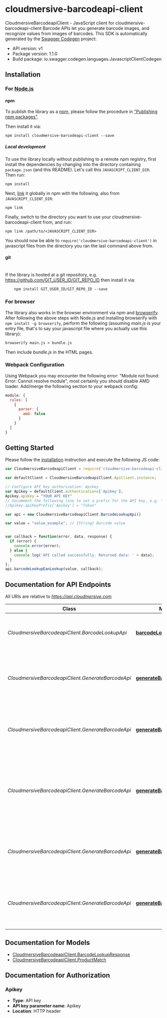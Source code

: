 # cloudmersive-barcodeapi-client

CloudmersiveBarcodeapiClient - JavaScript client for cloudmersive-barcodeapi-client
Barcode APIs let you generate barcode images, and recognize values from images of barcodes.
This SDK is automatically generated by the [Swagger Codegen](https://github.com/swagger-api/swagger-codegen) project:

- API version: v1
- Package version: 1.1.0
- Build package: io.swagger.codegen.languages.JavascriptClientCodegen

## Installation

### For [Node.js](https://nodejs.org/)

#### npm

To publish the library as a [npm](https://www.npmjs.com/),
please follow the procedure in ["Publishing npm packages"](https://docs.npmjs.com/getting-started/publishing-npm-packages).

Then install it via:

```shell
npm install cloudmersive-barcodeapi-client --save
```

##### Local development

To use the library locally without publishing to a remote npm registry, first install the dependencies by changing 
into the directory containing `package.json` (and this README). Let's call this `JAVASCRIPT_CLIENT_DIR`. Then run:

```shell
npm install
```

Next, [link](https://docs.npmjs.com/cli/link) it globally in npm with the following, also from `JAVASCRIPT_CLIENT_DIR`:

```shell
npm link
```

Finally, switch to the directory you want to use your cloudmersive-barcodeapi-client from, and run:

```shell
npm link /path/to/<JAVASCRIPT_CLIENT_DIR>
```

You should now be able to `require('cloudmersive-barcodeapi-client')` in javascript files from the directory you ran the last 
command above from.

#### git
#
If the library is hosted at a git repository, e.g.
https://github.com/GIT_USER_ID/GIT_REPO_ID
then install it via:

```shell
    npm install GIT_USER_ID/GIT_REPO_ID --save
```

### For browser

The library also works in the browser environment via npm and [browserify](http://browserify.org/). After following
the above steps with Node.js and installing browserify with `npm install -g browserify`,
perform the following (assuming *main.js* is your entry file, that's to say your javascript file where you actually 
use this library):

```shell
browserify main.js > bundle.js
```

Then include *bundle.js* in the HTML pages.

### Webpack Configuration

Using Webpack you may encounter the following error: "Module not found: Error:
Cannot resolve module", most certainly you should disable AMD loader. Add/merge
the following section to your webpack config:

```javascript
module: {
  rules: [
    {
      parser: {
        amd: false
      }
    }
  ]
}
```

## Getting Started

Please follow the [installation](#installation) instruction and execute the following JS code:

```javascript
var CloudmersiveBarcodeapiClient = require('cloudmersive-barcodeapi-client');

var defaultClient = CloudmersiveBarcodeapiClient.ApiClient.instance;

// Configure API key authorization: Apikey
var Apikey = defaultClient.authentications['Apikey'];
Apikey.apiKey = "YOUR API KEY"
// Uncomment the following line to set a prefix for the API key, e.g. "Token" (defaults to null)
//Apikey.apiKeyPrefix['Apikey'] = "Token"

var api = new CloudmersiveBarcodeapiClient.BarcodeLookupApi()

var value = "value_example"; // {String} Barcode value


var callback = function(error, data, response) {
  if (error) {
    console.error(error);
  } else {
    console.log('API called successfully. Returned data: ' + data);
  }
};
api.barcodeLookupEanLookup(value, callback);

```

## Documentation for API Endpoints

All URIs are relative to *https://api.cloudmersive.com*

Class | Method | HTTP request | Description
------------ | ------------- | ------------- | -------------
*CloudmersiveBarcodeapiClient.BarcodeLookupApi* | [**barcodeLookupEanLookup**](docs/BarcodeLookupApi.md#barcodeLookupEanLookup) | **POST** /barcode/lookup/ean | Lookup a barcode value and return product data
*CloudmersiveBarcodeapiClient.GenerateBarcodeApi* | [**generateBarcodeEAN13**](docs/GenerateBarcodeApi.md#generateBarcodeEAN13) | **POST** /barcode/generate/ean-13 | Validates and generate a EAN-13 barcode as a PNG file, a type of 1D barcode
*CloudmersiveBarcodeapiClient.GenerateBarcodeApi* | [**generateBarcodeEAN8**](docs/GenerateBarcodeApi.md#generateBarcodeEAN8) | **POST** /barcode/generate/ean-8 | Validates and generate a EAN-8 barcode as a PNG file, a type of 1D barcode
*CloudmersiveBarcodeapiClient.GenerateBarcodeApi* | [**generateBarcodeQRCode**](docs/GenerateBarcodeApi.md#generateBarcodeQRCode) | **POST** /barcode/generate/qrcode | Generate a QR code barcode as a PNG file, a type of 2D barcode which can encode free-form text information
*CloudmersiveBarcodeapiClient.GenerateBarcodeApi* | [**generateBarcodeUPCA**](docs/GenerateBarcodeApi.md#generateBarcodeUPCA) | **POST** /barcode/generate/upc-a | Validate and generate a UPC-A barcode as a PNG file, a type of 1D barcode
*CloudmersiveBarcodeapiClient.GenerateBarcodeApi* | [**generateBarcodeUPCE**](docs/GenerateBarcodeApi.md#generateBarcodeUPCE) | **POST** /barcode/generate/upc-e | Validates and generate a UPC-E barcode as a PNG file, a type of 1D barcode


## Documentation for Models

 - [CloudmersiveBarcodeapiClient.BarcodeLookupResponse](docs/BarcodeLookupResponse.md)
 - [CloudmersiveBarcodeapiClient.ProductMatch](docs/ProductMatch.md)


## Documentation for Authorization


### Apikey

- **Type**: API key
- **API key parameter name**: Apikey
- **Location**: HTTP header


